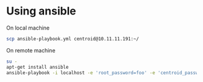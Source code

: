 # Using ansible

On local machine
```bash
scp ansible-playbook.yml centroid@10.11.11.191:~/
```

On remote machine
```bash
su -
apt-get install ansible
ansible-playbook -i localhost -e 'root_password=foo' -e 'centroid_password=bar' ansible-playbook.yml
```

